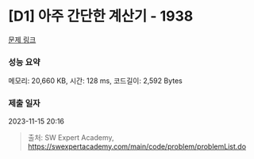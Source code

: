 # [D1] 아주 간단한 계산기 - 1938 

[문제 링크](https://swexpertacademy.com/main/code/problem/problemDetail.do?contestProbId=AV5PjsYKAMIDFAUq) 

### 성능 요약

메모리: 20,660 KB, 시간: 128 ms, 코드길이: 2,592 Bytes

### 제출 일자

2023-11-15 20:16



> 출처: SW Expert Academy, https://swexpertacademy.com/main/code/problem/problemList.do